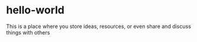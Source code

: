 # hello-world
This is a place where you store ideas, resources, or even share and discuss things with others
